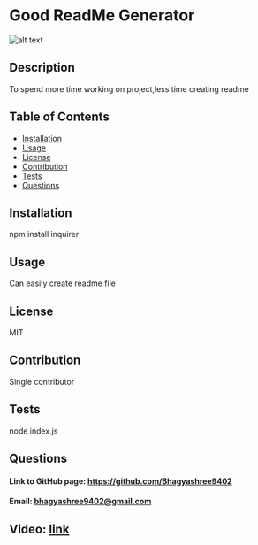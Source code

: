 # Good ReadMe Generator

![alt text](https://img.shields.io/badge/license-MIT-green)

## Description
To spend more time working on project,less time creating readme

## Table of Contents
- [Installation](#installation)
- [Usage](#usage)
- [License](#license)
- [Contribution](#contribution)
- [Tests](#tests)
- [Questions](#questions)

## Installation
npm install inquirer

## Usage
Can easily create readme file

## License
MIT

## Contribution
Single contributor

## Tests
node index.js

## Questions
#### Link to GitHub page: https://github.com/Bhagyashree9402

#### Email: bhagyashree9402@gmail.com

## Video: [link](https://drive.google.com/file/d/1qULqFp7JGR6O2spMkeywQdbRaQNdiiSI/view)

